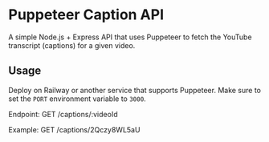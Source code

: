 # Puppeteer Caption API

A simple Node.js + Express API that uses Puppeteer to fetch the YouTube transcript (captions) for a given video.

## Usage

Deploy on Railway or another service that supports Puppeteer. Make sure to set the `PORT` environment variable to `3000`.

Endpoint:
GET /captions/:videoId

Example:
GET /captions/2Qczy8WL5aU